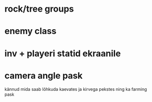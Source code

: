 # rock/tree groups
# enemy class
# inv + playeri statid ekraanile
# camera angle pask
kännud mida saab lõhkuda kaevates ja kirvega pekstes ning ka farming pask
